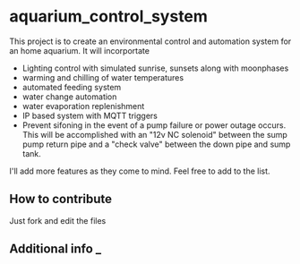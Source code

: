 # aquarium_control_system
This project is to create an environmental control and automation system for an home aquarium.
It will incorportate 
- Lighting control with simulated sunrise, sunsets along with moonphases
- warming and chilling of water temperatures
- automated feeding system
- water change automation
- water evaporation replenishment
- IP based system with MQTT triggers
- Prevent sifoning in the event of a pump failure or power outage occurs. This will be accomplished with an "12v NC solenoid" between the sump pump return pipe and a "check valve" between the down pipe and sump tank. 

I'll add more features as they come to mind. Feel free to add to the list. 

## How to contribute
Just fork and edit the files 

## Additional info _
